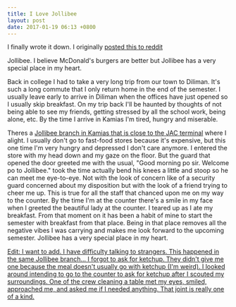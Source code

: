 ```yaml
---
title: I Love Jollibee
layout: post
date: 2017-01-19 06:13 +0800
---
```


I finally wrote it down. I originally [posted this to reddit](https://np.reddit.com/r/Philippines/comments/5ooym4/are_there_any_filipino_brand_whose_serviceproduct/dcl5q6z/)

Jollibee. I believe McDonald's burgers are better but Jollibee has a very 
special place in my heart.

Back in college I had to take a very long trip from our town to Diliman. It's 
such a long commute that I only return home in the end of the semester. I 
usually leave early to arrive in Diliman when the offices have just opened so I
usually skip breakfast. On my trip back I'll be haunted by thoughts of not being
able to see my friends, getting stressed by all the school work, being alone, 
etc. By the time I arrive in Kamias I'm tired, hungry and miserable. 

Theres a [Jollibee branch in Kamias that is close to the JAC terminal](https://www.google.com.ph/maps/place/Jollibee/@14.6310371,121.0466764,19.07z/data=!4m8!1m2!2m1!1sjollibee+kamias!3m4!1s0x3397b7babefa6dff:0x1989c864f35158e9!8m2!3d14.6311273!4d121.0461637?hl=en) where I 
alight. I usually don't go to fast-food stores because it's expensive, but this 
one time I'm very hungry and depressed I don't care anymore. I entered the store
with my head down and my gaze on the floor. But the guard that opened the door 
greeted me with the usual, "Good morning po sir. Welcome po to Jollibee." took 
the time actually bend his knees a little and stoop so he can meet me
eye-to-eye. Not with the look of concern like of a security guard concerned 
about my disposition but with the look of a friend trying to cheer me up. 
This is true for all the staff that chanced upon me on my way to the counter.
By the time I'm at the counter there's a smile in my face when I greeted the
beautiful lady at the counter. I teared up as I ate my breakfast. From that 
moment on it has been a habit of mine to start the semester with breakfast from
that place. Being in that place removes all the negative vibes I was carrying 
and makes me look forward to the upcoming semester. Jollibee has a very special
place in my heart.

<ins>Edit: I want to add. I have difficulty talking to strangers. This happened
in the same Jollibee branch… I forgot to ask for ketchup. They didn't give me 
one because the meal doesn't usually go with ketchup (I'm weird). I looked 
around intending to go to the counter to ask for ketchup after I scouted my 
surroundings. One of the crew cleaning a table met my eyes, smiled, approached 
me, and asked me if I needed anything. That joint is really one of a kind.</ins>
